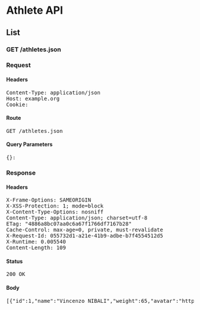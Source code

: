 # Athlete API

## List

### GET /athletes.json
### Request

#### Headers

<pre>Content-Type: application/json
Host: example.org
Cookie: </pre>

#### Route

<pre>GET /athletes.json</pre>

#### Query Parameters

<pre>{}: </pre>

### Response

#### Headers

<pre>X-Frame-Options: SAMEORIGIN
X-XSS-Protection: 1; mode=block
X-Content-Type-Options: nosniff
Content-Type: application/json; charset=utf-8
ETag: &quot;4886a8bc07aa0c6a67f1766df7167b28&quot;
Cache-Control: max-age=0, private, must-revalidate
X-Request-Id: 055732d1-a21e-41b9-adbe-b7f4554512d5
X-Runtime: 0.005540
Content-Length: 109</pre>

#### Status

<pre>200 OK</pre>

#### Body

<pre>[{"id":1,"name":"Vincenzo NIBALI","weight":65,"avatar":"http://www.letour.fr/PHOTOS/TDF/2014/RIDERS/41.jpg"}]</pre>
